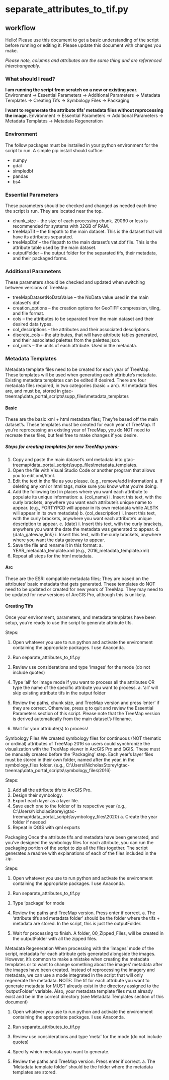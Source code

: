 # separate_attributes_to_tif.py
## workflow

Hello! Please use this document to get a basic understanding of the script before running or editing it. Please update this document with changes you make. 

*Please note, columns and attributes are the same thing and are referenced interchangeably.*

### What should I read?
**I am running the script from scratch on a new or existing year.**
Environment -> Essential Parameters -> Additional Parameters -> Metadata Templates -> Creating Tifs -> Symbology Files -> Packaging

**I want to regenerate the attribute tifs’ metadata files without reprocessing the image.**
Environment -> Essential Parameters -> Additional Parameters -> Metadata Templates -> Metadata Regeneration


### Environment
The follow packages must be installed in your python environment for the script to run. A simple pip install should suffice:
- numpy
- gdal
- simpledbf
- pandas
- bs4

### Essential Parameters
These parameters should be checked and changed as needed each time the script is run. They are located near the top.


- chunk_size – the size of each processing chunk. 29060 or less is recommended for systems with 32GB of RAM. 
- treeMapTif – the filepath to the main dataset. This is the dataset that will have its attributes separated.
- treeMapDbf – the filepath to the main dataset’s vat.dbf file. This is the attribute table used by the main dataset.
- outputFolder – the output folder for the separated tifs, their metadata, and their packaged forms.


### Additional Parameters
These parameters should be checked and updated when switching between versions of TreeMap.
 
 

- treeMapDatasetNoDataValue – the NoData value used in the main dataset’s dbf.
- creation_options – the creation options for GeoTIFF compression, tiling, and file format.
- cols – the attributes to be separated from the main dataset and their desired data types. 
- col_descriptions – the attributes and their associated descriptions.
- discrete_cols – the attributes, that will have attribute tables generated, and their associated palettes from the palettes.json.
- col_units – the units of each attribute. Used in the metadata.

### Metadata Templates
Metadata template files need to be created for each year of TreeMap. These templates will be used when generating each attribute’s metadata. Existing metadata templates can be edited if desired. There are four metadata files required, in two categories (basic + arc). All metadata files are, and must be, stored in gtac-treemap\data_portal_scripts\supp_files\metadata_templates
 
#### Basic
These are the basic xml + html metadata files; They’re based off the main dataset’s. These templates must be created for each year of TreeMap. If you’re reprocessing an existing year of TreeMap, you do NOT need to recreate these files, but feel free to make changes if you desire.
 
##### Steps for creating templates for new TreeMap years:

1.	Copy and paste the main dataset’s xml metadata into gtac-treemap\data_portal_scripts\supp_files\metadata_templates.
2.	Open the file with Visual Studio Code or another program that allows you to edit xml/html.
3.	Edit the text in the file as you please. (e.g., remove/add information)
    a.	If deleting any xml or html tags, make sure you know what you’re doing.
4.	Add the following text in places where you want each attribute to populate its unique information:
    a.	{col_name}
        i.	Insert this text, with the curly brackets, anywhere you want each attribute’s unique name to appear. (e.g., FORTYPCD will appear in its own metadata while ALSTK will appear in its own metadata)
    b.	{col_description}
        i.	Insert this text, with the curly brackets, anywhere you want each attribute’s unique description to appear.
    c.	{date}
        i.	Insert this text, with the curly brackets, anywhere you want the date the metadata was generated to appear.
    d.	{data_gateway_link}
        i.	Insert this text, with the curly brackets, anywhere where you want the data gateway to appear.
5.	Save the file and rename it in this format: 
    a.	YEAR_metadata_template.xml (e.g., 2016_metadata_template.xml)
6.	Repeat all steps for the html metadata.

#### Arc
These are the ESRI compatible metadata files; They are based on the attributes’ basic metadata that gets generated. These templates do NOT need to be updated or created for new years of TreeMap. They may need to be updated for new versions of ArcGIS Pro, although this is unlikely.

#### Creating Tifs
Once your environment, parameters, and metadata templates have been setup, you’re ready to use the script to generate attribute tifs.

Steps:
1.	Open whatever you use to run python and activate the environment containing the appropriate packages. I use Anaconda.
 
2.	Run separate_attributes_to_tif.py
 
3.	Review use considerations and type ‘images’ for the mode (do not include quotes)
 
4.	Type ‘all’ for image mode if you want to process all the attributes OR type the name of the specific attribute you want to process.
    a.	‘all’ will skip existing attribute tifs in the output folder
 
5.	Review the paths, chunk size, and TreeMap version and press ‘enter’ if they are correct. Otherwise, press q to quit and review the Essential Parameters section of this script. Please note that the TreeMap version is derived automatically from the main dataset’s filename.
 
6.	Wait for your attribute(s) to process!

Symbology Files
We created symbology files for continuous (NOT thematic or ordinal) attributes of TreeMap 2016 so users could synchronize the visualization with the TreeMap viewer in ArcGIS Pro and QGIS. These must be manually created before the ‘Packaging’ step. Each year’s layer files must be stored in their own folder, named after the year, in the symbology_files folder. (e.g., C:\Users\NicholasStorey\gtac-treemap\data_portal_scripts\symbology_files\2016)
 
Steps:
1.	Add all the attribute tifs to ArcGIS Pro.
2.	Design their symbology.
3.	Export each layer as a layer file.
4.	Save each one to the folder of its respective year (e.g., C:\Users\NicholasStorey\gtac-treemap\data_portal_scripts\symbology_files\2020)
a.	Create the year folder if needed
5.	Repeat in QGIS with qml exports


Packaging
Once the attribute tifs and metadata have been generated, and you’ve designed the symbology files for each attribute, you can run the packaging portion of the script to zip all the files together. The script generates a readme with explanations of each of the files included in the zip.
   
Steps:
1.	Open whatever you use to run python and activate the environment containing the appropriate packages. I use Anaconda.
 
2.	Run separate_attributes_to_tif.py
 
3.	Type ‘package’ for mode
 
4.	Review the paths and TreeMap version. Press enter if correct. 
a.	The ‘attribute tifs and metadata folder’ should be the folder where the tifs + metadata are stored. In the script, this is just the outputFolder.
 
5.	Wait for processing to finish. A folder, 00_Zipped_Files, will be created in the outputFolder with all the zipped files.
 

Metadata Regeneration
When processing with the ‘images’ mode of the script, metadata for each attribute gets generated alongside the images. However, it’s common to make a mistake when creating the metadata templates or to want to change something about the images’ metadata after the images have been created. Instead of reprocessing the imagery and metadata, we can use a mode integrated in the script that will only regenerate the metadata. NOTE: The tif for each attribute you want to generate metadata for MUST already exist in the directory assigned to the ‘outputFolder’ variable. Also, your metadata template files must already exist and be in the correct directory (see Metadata Templates section of this document)

1.	Open whatever you use to run python and activate the environment containing the appropriate packages. I use Anaconda.
 
2.	Run separate_attributes_to_tif.py
 
3.	Review use considerations and type ‘meta’ for the mode (do not include quotes)
 
4.	Specify which metadata you want to generate.
 
6.	Review the paths and TreeMap version. Press enter if correct. 
a.	The ‘Metadata template folder’ should be the folder where the metadata templates are stored.
 


